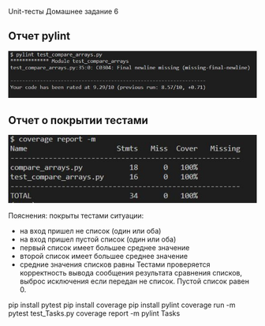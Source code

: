 Unit-тесты 
Домашнее задание 6

## Отчет pylint
<img src="./pylint.jpg" width=""/>

## Отчет о покрытии тестами
<img src="./coverage_test.jpg" width=""/>

Пояснения:
покрыты тестами ситуации:
- на вход пришел не список (один или оба)
- на вход пришел пустой список (один или оба)
- первый список имеет большее среднее значение
- второй список имеет большее среднее значение
- средние значения списков равны
Тестами проверяется корректность вывода сообщения результата сравнения списков,
выброс исключения если передан не список. Пустой список равен 0.


pip install pytest
pip install coverage
pip install pylint
coverage run -m pytest test_Tasks.py
coverage report -m
pylint Tasks